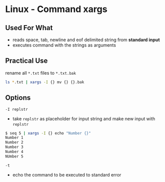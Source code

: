 # Linux - Command xargs

## Used For What

- reads space, tab, newline and eof delimited string from **standard input**
- executes command with the strings as arguments

## Practical Use

rename all `*.txt` files to `*.txt.bak`

```sh
ls *.txt | xargs -I {} mv {} {}.bak
```

## Options

`-I replstr`

- take `replstr` as placeholder for input string and make new input with `replstr`

```sh
$ seq 5 | xargs -I {} echo "Number {}"
Number 1
Number 2
Number 3
Number 4
NUmber 5
```

`-t`

- echo the command to be executed to standard error


